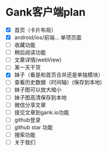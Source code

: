 # Gank客户端plan

* [x] 首页（卡片布局）
* [x] android/ios/前端... 单项页面
* [ ] 收藏功能
* [ ] 稍后阅读功能
* [ ] 文章详情(webView)
* [ ] 某一天干货
* [x] 妹子（看是和首页合并还是单独模块）
* [ ] 查看历史数据（时间轴）(保存到本地)
* [ ] 妹子图可以放大缩小
* [ ] 妹子图高清保存到本地
* [ ] 微信分享文章
* [ ] 提交文章到gank.io功能
* [ ] github登录
* [ ] github star 功能
* [ ] 搜索功能
* [ ] 关于我们